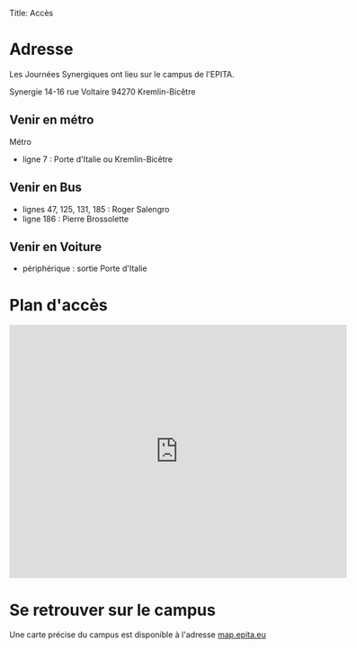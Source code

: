 Title: Accès

# Adresse 

Les Journées Synergiques ont lieu sur le campus de l'EPITA.

Synergie
14-16 rue Voltaire
94270 Kremlin-Bicêtre

## Venir en métro
Métro
- ligne 7 : Porte d'Italie ou Kremlin-Bicêtre

## Venir en Bus
- lignes 47, 125, 131, 185 : Roger Salengro
- ligne 186 : Pierre Brossolette

## Venir en Voiture
- périphérique : sortie Porte d'Italie

# Plan d'accès 

<iframe src="https://www.google.com/maps/embed?pb=!1m18!1m12!1m3!1d2627.228873532708!2d2.36064421567286!3d48.81569437928327!2m3!1f0!2f0!3f0!3m2!1i1024!2i768!4f13.1!3m3!1m2!1s0x0%3A0x581b7c8cd0a77c3e!2sEPITA!5e0!3m2!1sen!2sfr!4v1477338555566" width="600" height="450" frameborder="0" style="border:0" allowfullscreen></iframe>

# Se retrouver sur le campus

Une carte précise du campus est disponible à l'adresse [map.epita.eu](http://map.epita.eu/)
